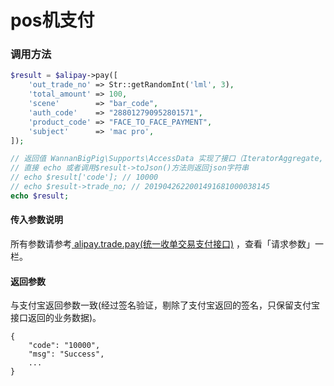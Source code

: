 # pos机支付

### 调用方法

```php
$result = $alipay->pay([
    'out_trade_no' => Str::getRandomInt('lml', 3),
    'total_amount' => 100,
    'scene'        => "bar_code",
    'auth_code'    => "288012790952801571",
    'product_code' => "FACE_TO_FACE_PAYMENT",
    'subject'      => 'mac pro',
]);

// 返回值 WannanBigPig\Supports\AccessData 实现了接口（IteratorAggregate, ArrayAccess, Serializable, Countable）
// 直接 echo 或者调用$result->toJson()方法则返回json字符串
// echo $result['code']; // 10000
// echo $result->trade_no; // 2019042622001491681000038145
echo $result;

```

#### 传入参数说明

所有参数请参考[ ](https://docs.open.alipay.com/api_1/alipay.trade.precreate/)[alipay.trade.pay\(统一收单交易支付接口\)](https://docs.open.alipay.com/api_1/alipay.trade.pay/) ，查看「请求参数」一栏。

#### 返回参数

与支付宝返回参数一致\(经过签名验证，剔除了支付宝返回的签名，只保留支付宝接口返回的业务数据\)。

```text
{
    "code": "10000",
    "msg": "Success",
    ...
}
```

